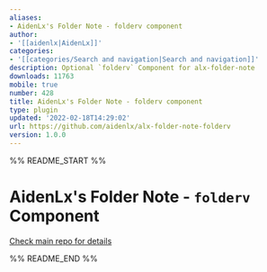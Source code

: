```yaml
---
aliases:
- AidenLx's Folder Note - folderv component
author:
- '[[aidenlx|AidenLx]]'
categories:
- '[[categories/Search and navigation|Search and navigation]]'
description: Optional `folderv` Component for alx-folder-note
downloads: 11763
mobile: true
number: 428
title: AidenLx's Folder Note - folderv component
type: plugin
updated: '2022-02-18T14:29:02'
url: https://github.com/aidenlx/alx-folder-note-folderv
version: 1.0.0
---
```


%% README_START %%

# AidenLx's Folder Note - `folderv` Component

[Check main repo for details](https://github.com/aidenlx/alx-folder-note)


%% README_END %%